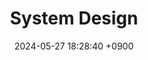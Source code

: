 ---
layout  : category
title   : System Design
summary : 
date    : 2024-05-27 18:28:40 +0900
updated : 2024-05-27 20:55:09 +0900
tag     : systemdesign
toc     : true
public  : true
parent  : [[/index]]
latex   : false
---